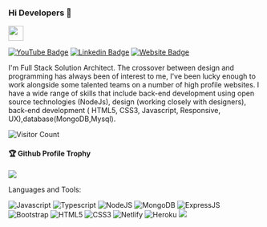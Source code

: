 ### Hi Developers 👋
<a href="https://manoharmeena123.github.io" target="text-decoration:none">   <img height="30" src="https://img.shields.io/badge/My%20Portfolio%20%E2%86%92-gray.svg?colorA=655BE1&colorB=4F44D6&style=for-the-badge"/></a>

[![YouTube Badge](https://img.shields.io/badge/YouTube-ItsManoharMeena-red)](https://www.youtube.com/@manoharmeena3346/videos)
[![Linkedin Badge](https://img.shields.io/badge/-Manohar-blue?style=flat-square&logo=Linkedin&logoColor=white&link=https://www.linkedin.com/in/manohar-meena-1a132221b)](https://www.linkedin.com/in/manohar-meena-1a132221b/)
[![Website Badge](https://img.shields.io/badge/Quora-Manohar-pink)]([[https://https://www.quora.com/profile/Manohar-Meena-14104](https://www.quora.com/profile/Manohar-Meena-52)](https://www.quora.com/profile/Manohar-Meena-52))




I'm
Full Stack Solution Architect.
The crossover between design and programming has always been of interest to me, I've been lucky enough to work alongside some talented teams on a number of high profile websites. I have a wide range of skills that include back-end development using open source technologies (NodeJs), design (working closely with designers), back-end development ( HTML5, CSS3, Javascript, Responsive, UX),database(MongoDB,Mysql).


![Visitor Count](https://profile-counter.glitch.me/manoharmeena123/count.svg)

<div>
  <h4>🏆 Github Profile Trophy</h4>
  <a href="https://github.com/ryo-ma/github-profile-trophy">
    <img src="https://github-profile-trophy.vercel.app/?username=manoharmeena123&column=7"/>
  </a>
</div>

Languages and Tools: 

 <img alt="Javascript" src="https://img.shields.io/badge/javascript-%23ED8B00.svg?style=flat-square&logo=javascript&logoColor=white"/> <img alt="Typescript" src="https://img.shields.io/badge/typescript-%23238B00.svg?style=flat-square&logo=typescript&logoColor=white"/> <img alt="NodeJS" src="https://img.shields.io/badge/node.js-%2343853D.svg?style=flat-square&logo=node-dot-js&logoColor=white"/>  <img alt="MongoDB" src ="https://img.shields.io/badge/MongoDB-%234ea94b.svg?style=flat-square&logo=mongodb&logoColor=white"/> <img alt="ExpressJS" src ="https://img.shields.io/badge/ExpressjS-%234e434b.svg?style=flat-square&logo=express&logoColor=white"/> <img alt="Bootstrap" src="https://img.shields.io/badge/bootstrap-%23563D7C.svg?style=flat-square&logo=bootstrap&logoColor=white"/> <img alt="HTML5" src="https://img.shields.io/badge/html5-%23E34F26.svg?style=flat-square&logo=html5&logoColor=white"/> <img alt="CSS3" src="https://img.shields.io/badge/css3-%231572B6.svg?style=flat-square&logo=css3&logoColor=white"/> <img alt="Netlify" src ="https://img.shields.io/badge/Netllify-%234eab.svg?style=flat-square&logo=netlify&logoColor=white"/> <img alt="Heroku" src ="https://img.shields.io/badge/Heroku-%23478a4b.svg?style=flat-square&logo=heroku&logoColor=white"/> 
![](https://activity-graph.herokuapp.com/graph?username=manoharmeena123&theme=react-dark&area=true)
<!--
*manoharmeena123/manoharmeena123* is a ✨ special ✨ repository because its `README.md` (this file) appears on your GitHub profile.
<p align="center"> <a href="https://github.com/SumitUjjwal"><img src="https://github-profile-trophy.vercel.app/?username=manoharmeena123&theme=dark&count_private=true" alt="manoharmeena123" /></a> </p><table>  <tr>    <td valign="top"><img align="center" src="https://github-readme-stats-oup691hc2-alexfp05405.vercel.app/api?username=manoharmeena123&show_icons=true&locale=en&theme=algolia&count_private=true" /></td>   <td valign="top"><img align="center" src="https://github-readme-streak-stats.herokuapp.com/?user=manoharmeena123&show_icons=true&locale=en&theme=algolia&count_private=true" alt="manoharmeena123" /></td>  </tr></table><img src="http://github-profile-summary-cards.vercel.app/api/cards/profile-details?username=manoharmeena123&theme=2077" width="100%" /><img src="https://github-readme-activity-graph.cyclic.app/graph?username=manoharmeena123&theme=react-dark&custom_title=manoharmeena123%20's%20contribution%20Graph&hide_border=true" />
Here are some ideas to get you started:
https://github-readme-activity-graph.cyclic.app/graph?username=manoharmeena123&theme=react-dark&custom_title=manoharmeena123%20%27s%20contribution%20Graph&hide_border=true
- 🔭 I’m currently working on ...
- 🌱 I’m currently learning ...
- 👯 I’m looking to collaborate on ...
- 🤔 I’m looking for help with ...
- 💬 Ask me about ...
- 📫 How to reach me: ...
- 😄 Pronouns: ...
- ⚡ Fun fact: .....

-->
